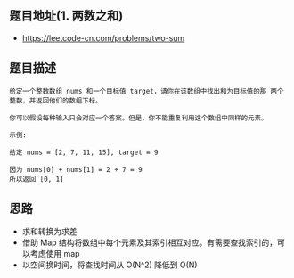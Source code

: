 ## 题目地址(1. 两数之和)

- https://leetcode-cn.com/problems/two-sum

## 题目描述

```
给定一个整数数组 nums 和一个目标值 target，请你在该数组中找出和为目标值的那 两个 整数，并返回他们的数组下标。

你可以假设每种输入只会对应一个答案。但是，你不能重复利用这个数组中同样的元素。

示例:

给定 nums = [2, 7, 11, 15], target = 9

因为 nums[0] + nums[1] = 2 + 7 = 9
所以返回 [0, 1]
```

## 思路

- 求和转换为求差
- 借助 Map 结构将数组中每个元素及其索引相互对应。有需要查找索引的，可以考虑使用 map
- 以空间换时间，将查找时间从 O(N^2) 降低到 O(N)
